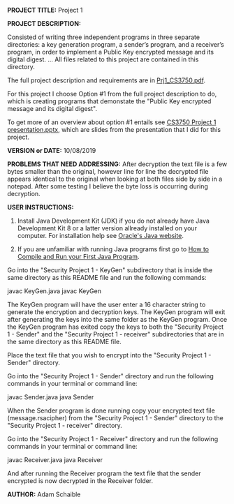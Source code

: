 **PROJECT TITLE:** Project 1

**PROJECT DESCRIPTION:**

Consisted of writing three independent programs in three separate directories: a key generation program, a sender’s program, and a receiver’s program, in order to implement a Public Key encrypted message and its digital digest.
...
All files related to this project are contained in this directory.

The full project description and requirements are in [Prj1_CS3750.pdf](https://github.com/AdamSchaible/MSU_Denver/blob/master/CS%203750%20Computer%20%26%20Network%20Security%20(Fall%202019)/Project%201/Prj1_CS3750.pdf).

For this project I choose Option #1 from the full project description to do, which is creating programs that demonstate the "Public Key encrypted message and its digital digest".

To get more of an overview about option #1 entails see [CS3750 Project 1 presentation.pptx](https://github.com/AdamSchaible/MSU_Denver/blob/master/CS%203750%20Computer%20%26%20Network%20Security%20(Fall%202019)/Project%201/CS3750%20Project%201%20presentation.pptx), which are slides from the presentation that I did for this project.

**VERSION or DATE:** 10/08/2019

**PROBLEMS THAT NEED ADDRESSING:** 
After decryption the text file is a few bytes smaller than the original, however line for line the decrypted file appears identical to the original when looking at both files side by side in a notepad. After some testing I believe the byte loss is occurring during decryption. 

**USER INSTRUCTIONS:** 

1) Install Java Development Kit (JDK) if you do not already have Java Development Kit 8 or a latter version allready installed on your computer. For installation help see [Oracle's Java website](https://www.oracle.com/java/technologies/javase-downloads.html).

2) If you are unfamiliar with running Java programs first go to [How to Compile and Run your First Java Program](https://beginnersbook.com/2013/05/first-java-program/).

Go into the "Security Project 1 - KeyGen" subdirectory that is inside the same directory as this README file and run the following commands:

javac KeyGen.java
javac KeyGen

The KeyGen program will have the user enter a 16 character string to generate the encryption and decryption keys. The KeyGen program will exit after generating the keys into the same folder as the KeyGen program. Once the KeyGen program has exited copy the keys to both the "Security Project 1 - Sender" and the "Security Project 1 - receiver" subdirectories that are in the same directory as this README file.

Place the text file that you wish to encrypt into the "Security Project 1 - Sender" directory.

Go into the "Security Project 1 - Sender" directory and run the following commands in your terminal or command line:

javac Sender.java
java Sender

When the Sender program is done running copy your encrypted text file (message.rsacipher) from the "Security Project 1 - Sender" directory to the "Security Project 1 - receiver" directory.

Go into the "Security Project 1 - Receiver" directory and run the following commands in your terminal or command line:

javac Receiver.java
java Receiver

And after running the Receiver program the text file that the sender encrypted is now decrypted in the Receiver folder.

**AUTHOR:** Adam Schaible